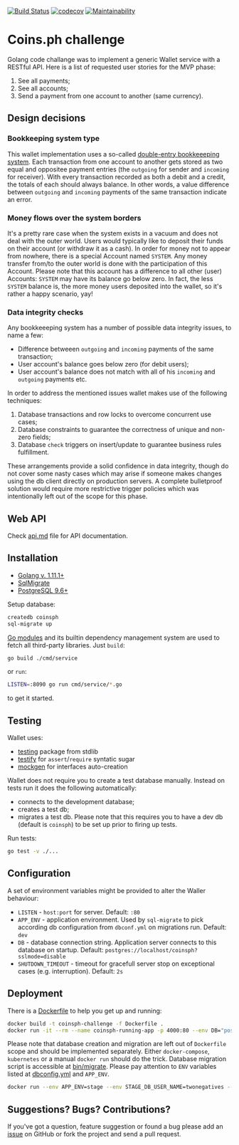 [![Build Status](https://travis-ci.com/twonegatives/coinsph_challenge.svg?branch=master)](https://travis-ci.com/twonegatives/coinsph_challenge)
[![codecov](https://codecov.io/gh/twonegatives/coinsph_challenge/branch/master/graph/badge.svg)](https://codecov.io/gh/twonegatives/coinsph_challenge)
[![Maintainability](https://api.codeclimate.com/v1/badges/531e7ad5551a8ed8bd49/maintainability)](https://codeclimate.com/github/twonegatives/coinsph_challenge/maintainability)

# Coins.ph challenge

Golang code challange was to implement a generic Wallet service with a RESTful API.
Here is a list of requested user stories for the MVP phase:
1. See all payments;
2. See all accounts;
3. Send a payment from one account to another (same currency).

## Design decisions
### Bookkeeping system type
This wallet implementation uses a so-called [double-entry bookkeeeping system](https://en.wikipedia.org/wiki/Double-entry_bookkeeping_system).
Each transaction from one account to another gets stored as two equal and oppositee payment entries (the `outgoing` for sender and `incoming` for receiver).
With every transaction recorded as both a debit and a credit, the totals of each should always balance.
In other words, a value difference between `outgoing` and `incoming` payments of the same transaction indicate an error.

### Money flows over the system borders
It's a pretty rare case when the system exists in a vacuum and does not deal with the outer world.
Users would typically like to deposit their funds on their account (or withdraw it as a cash).
In order for money not to appear from nowhere, there is a special Account named `SYSTEM`.
Any money transfer from/to the outer world is done with the participation of this Account.
Please note that this account has a difference to all other (user) Accounts: `SYSTEM` may have its balance go below zero.
In fact, the less `SYSTEM` balance is, the more money users deposited into the wallet, so it's rather a happy scenario, yay!

### Data integrity checks
Any bookkeeeping system has a number of possible data integrity issues, to name a few:
- Difference betweeen `outgoing` and `incoming` payments of the same transaction;
- User account's balance goes below zero (for debit users);
- User account's balance does not match with all of his `incoming` and `outgoing` payments etc.

In order to address the mentioned issues wallet makes use of the following techniques:
1. Database transactions and row locks to overcome concurrent use cases;
2. Database constraints to guarantee the correctness of unique and non-zero fields;
3. Database `check` triggers on insert/update to guarantee business rules fulfillment.

These arrangements provide a solid confidence in data integrity, though do not cover some nasty cases which may arise if someone makes changes using the db client directly on production servers.
A complete bulletproof solution would require more restrictive trigger policies which was intentionally left out of the scope for this phase.

## Web API

Check [api.md](https://github.com/twonegatives/coinsph_challenge/blob/master/docs/api.md) file for API documentation.

## Installation
* [Golang v. 1.11.1+](https://golang.org/dl)
* [SqlMigrate](https://github.com/rubenv/sql-migrate)
* [PostgreSQL 9.6+](https://www.postgresql.org/download/)

Setup database:

```bash
createdb coinsph
sql-migrate up
```

[Go modules](https://github.com/golang/go/wiki/Modules) and its builtin dependency management system are used to fetch
all third-party libraries. Just `build`:

```bash
go build ./cmd/service
```

or `run`:

```bash
LISTEN=:8090 go run cmd/service/*.go
```

to get it started.

## Testing

Wallet uses:

* [testing](https://golang.org/pkg/testing/) package from stdlib
* [testify](https://github.com/stretchr/testify) for `assert`/`require` syntatic sugar
* [mockgen](https://github.com/golang/mock) for interfaces auto-creation

Wallet does not require you to create a test database manually.
Instead on tests run it does the following automatically:
- connects to the development database;
- creates a test db;
- migrates a test db.
Please note that this requires you to have a dev db (default is `coinsph`) to be set up prior to firing up tests.

Run tests:

```bash
go test -v ./...
```

## Configuration
A set of environment variables might be provided to alter the Waller behaviour:

- `LISTEN` - `host:port` for server. Default: `:80`
- `APP_ENV` - application environment. Used by `sql-migrate` to pick according db configuration from `dbconf.yml` on migrations run. Default: `dev`
- `DB` - database connection string. Application server connects to this database on startup. Default: `postgres://localhost/coinsph?sslmode=disable`
- `SHUTDOWN_TIMEOUT` - timeout for gracefull server stop on exceptional cases (e.g. interruption). Default: `2s`

## Deployment
There is a [Dockerfile](https://github.com/twonegatives/coinsph_challenge/blob/master/Dockerfile) to help you get up and running:

```bash
docker build -t coinsph-challenge -f Dockerfile .
docker run -it --rm --name coinsph-running-app -p 4000:80 --env DB="postgres://DB_USER:DB_PASSWORD@DB_HOST:DB_PORT/DB_NAME?sslmode=disable" coinsph-challenge
```

Please note that database creation and migration are left out of `Dockerfile` scope and should be implemented separately.
Either `docker-compose`, `kubernetes` or a manual `docker run` should do the trick.
Database migration script is accessible at [bin/migrate](https://github.com/twonegatives/coinsph_challenge/blob/master/bin/migrate).
Please pay attention to `ENV` variables listed at [dbconfig.yml](https://github.com/twonegatives/coinsph_challenge/blob/master/dbconfig.yml) and `APP_ENV`.
```bash
docker run --env APP_ENV=stage --env STAGE_DB_USER_NAME=twonegatives --env STAGE_DB_HOST=docker.for.mac.host.internal:5432 --env STAGE_DB_NAME=coinsph -it coinsph-challenge /bin/migrate
```

## Suggestions? Bugs? Contributions?
If you've got a question, feature suggestion or found a bug please add an [issue](https://github.com/twonegatives/coinsph_challenge/issues) on GitHub or fork the project and send a pull request.
